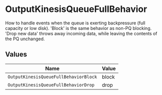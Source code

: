 # OutputKinesisQueueFullBehavior

How to handle events when the queue is exerting backpressure (full capacity or low disk). 'Block' is the same behavior as non-PQ blocking. 'Drop new data' throws away incoming data, while leaving the contents of the PQ unchanged.


## Values

| Name                                  | Value                                 |
| ------------------------------------- | ------------------------------------- |
| `OutputKinesisQueueFullBehaviorBlock` | block                                 |
| `OutputKinesisQueueFullBehaviorDrop`  | drop                                  |